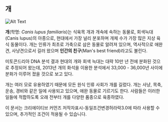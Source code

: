 ## 개
![Alt Text](https://media.giphy.com/media/1kkxWqT5nvLXupUTwK/giphy.gif)

<strong>개</strong>(학명: <em>Canis lupus familiaris</em>)는 식육목 개과 개속에 속하는 동물로, 회색늑대(Canis lupus)의 아종으로, 현대에서 가장 널리 분포하며 개체 수가 가장 많은 지상 육식 동물이다. 개는 인류가 최초로 가축으로 삼은 동물로 알려져 있으며, 역사적으로 애완견, 사냥견으로서 길러 왔으며 <strong>인간의 친구</strong>(Man's best friend)라고도 불린다.

미토콘드리아 DNA 분석 결과 현대의 개와 회색 늑대는 대략 10만 년 전에 분화된 것으로 추정되어 왔는데, 2013년 개의 화석을 이용한 분석에서 33,000 - 36,000년 사이에 분화가 이루어 졌을 것으로 보고 있다.

개는 여러 모로 유용하였기 때문에 모든 원식 인류 사회가 개를 길렀다. 개는 사냥, 목축, 운송, 경비와 같은 일에 사용되고 있으며, 애완 동물로 기르기도 한다. 사람들은 이러한 일들에 적합하도록 오래 전부터 개를 다양한 품종으로 육종하였다.

이 문서는 <a >크리에이티브 커먼즈 저작자표시-동일조건변경허라락3.0</a>에 따라 사용할 수 있으며, 추가적인 조건이 적용될 수 있습니다.